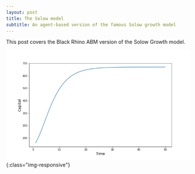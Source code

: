 ```yaml
---
layout: post
title: The Solow model
subtitle: An agent-based version of the famous Solow growth model
---
```


This post covers the Black Rhino ABM version of the Solow Growth model.

![Solow-output](img/solow_capital.png){:class="img-responsive"}
